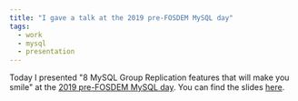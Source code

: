 ```yaml
---
title: "I gave a talk at the 2019 pre-FOSDEM MySQL day"
tags:
  - work
  - mysql
  - presentation
---
```

Today I presented "8 MySQL Group Replication features that will make you smile" at the [2019 pre-FOSDEM MySQL day][mysql-day].
You can find the slides [here][slides].

[mysql-day]: https://lefred.be/content/friday-feb-1st-it-is-mysql-day/
[slides]: https://speakerdeck.com/tvale/8-group-replication-features-that-will-make-you-smile
